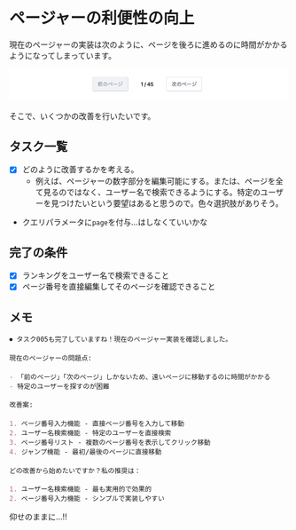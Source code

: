 # ページャーの利便性の向上

現在のページャーの実装は次のように、ページを後ろに進めるのに時間がかかるようになってしまっています。

![alt text](image-3.png)

そこで、いくつかの改善を行いたいです。

## タスク一覧

- [x] どのように改善するかを考える。
  - 例えば、ページャーの数字部分を編集可能にする。または、ページを全て見るのではなく、ユーザー名で検索できるようにする。特定のユーザーを見つけたいという要望はあると思うので。色々選択肢がありそう。
- クエリパラメータに`page`を付与...はしなくていいかな

## 完了の条件

- [x] ランキングをユーザー名で検索できること
- [x] ページ番号を直接編集してそのページを確認できること

## メモ

```md
⏺ タスク005も完了していますね！現在のページャー実装を確認しました。

現在のページャーの問題点:

- 「前のページ」「次のページ」しかないため、遠いページに移動するのに時間がかかる
- 特定のユーザーを探すのが困難

改善案:

1. ページ番号入力機能 - 直接ページ番号を入力して移動
2. ユーザー名検索機能 - 特定のユーザーを直接検索
3. ページ番号リスト - 複数のページ番号を表示してクリック移動
4. ジャンプ機能 - 最初/最後のページに直接移動

どの改善から始めたいですか？私の推奨は：

1. ユーザー名検索機能 - 最も実用的で効果的
2. ページ番号入力機能 - シンプルで実装しやすい
```

仰せのままに...!!
